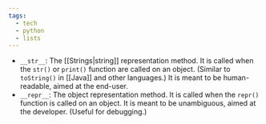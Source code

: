 ```yaml
---
tags:
  - tech
  - python
  - lists
---
```

- `__str__`: The [[Strings|string]] representation method. It is called when the `str()` or `print()` function are called on an object. (Similar to `toString()` in [[Java]] and other languages.) It is meant to be human-readable, aimed at the end-user.
- `__repr__`: The object representation method. It is called when the `repr()` function is called on an object. It is meant to be unambiguous, aimed at the developer. (Useful for debugging.)